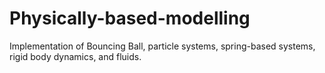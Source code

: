 # Physically-based-modelling
Implementation of Bouncing Ball, particle systems, spring-based systems, rigid body dynamics, and fluids.
